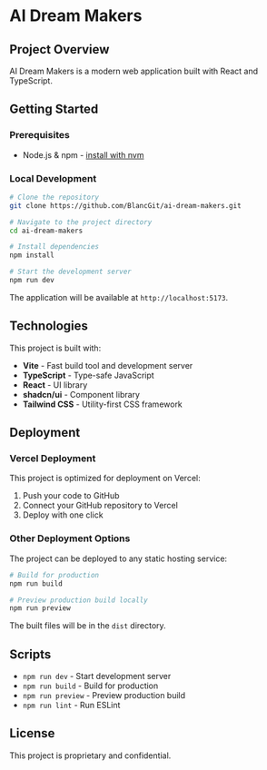 # AI Dream Makers

## Project Overview

AI Dream Makers is a modern web application built with React and TypeScript.

## Getting Started

### Prerequisites

- Node.js & npm - [install with nvm](https://github.com/nvm-sh/nvm#installing-and-updating)

### Local Development

```sh
# Clone the repository
git clone https://github.com/BlancGit/ai-dream-makers.git

# Navigate to the project directory
cd ai-dream-makers

# Install dependencies
npm install

# Start the development server
npm run dev
```

The application will be available at `http://localhost:5173`.

## Technologies

This project is built with:

- **Vite** - Fast build tool and development server
- **TypeScript** - Type-safe JavaScript
- **React** - UI library
- **shadcn/ui** - Component library
- **Tailwind CSS** - Utility-first CSS framework

## Deployment

### Vercel Deployment

This project is optimized for deployment on Vercel:

1. Push your code to GitHub
2. Connect your GitHub repository to Vercel
3. Deploy with one click

### Other Deployment Options

The project can be deployed to any static hosting service:

```sh
# Build for production
npm run build

# Preview production build locally
npm run preview
```

The built files will be in the `dist` directory.

## Scripts

- `npm run dev` - Start development server
- `npm run build` - Build for production
- `npm run preview` - Preview production build
- `npm run lint` - Run ESLint

## License

This project is proprietary and confidential.